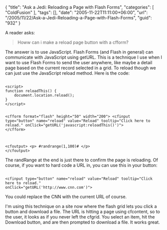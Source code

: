 {
	"title": "Ask a Jedi: Reloading a Page with Flash Forms",
	"categories": [
		"ColdFusion"
	],
	"tags": [],
	"date": "2005-11-22T11:11:00+06:00",
	"url": "/2005/11/22/Ask-a-Jedi-Reloading-a-Page-with-Flash-Forms",
	"guid": "932"
}

A reader asks:

<blockquote>
Howw can i make a reload page button with a cfform?
</blockquote>

The answer is to use JavaScript. Flash Forms (and Flash in general) can communicate with JavaScript using getURL. This is a technique I use when I want to use Flash Forms to send the user anywhere, like maybe a detail page based on the current record selected in a grid. To reload though we can just use the JavaScript reload method. Here is the code:

<code>
&lt;script&gt;
function reloadThis() {
	document.location.reload();
}
&lt;/script&gt;

&lt;cfform format="flash" height="50" width="200"&gt;
	&lt;cfinput type="button" name="reload" value="Reload" tooltip="Click here to reload."
	onClick="getURL('javascript:reloadThis()')"&gt;
&lt;/cfform&gt;

&lt;cfoutput&gt;
&lt;p&gt;
#randrange(1,100)#
&lt;/p&gt;
&lt;/cfoutput&gt;
</code>

The randRange at the end is just there to confirm the page is reloading. Of course, if you want to hard code a URL in, you can use this in your button:

<code>
&lt;cfinput type="button" name="reload" value="Reload" tooltip="Click here to reload."
onClick="getURL('http://www.cnn.com')"&gt;
</code>

You could replace the CNN with the current URL of course. 

I'm using this technique on a site now where the flash grid lets you click a button and download a file. The URL is hitting a page using cfcontent, so to the user, it looks as if you never left the cfgrid. You select an item, hit the Download button, and are then prompted to download a file. It works great.